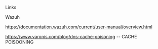 Links

Wazuh 

https://documentation.wazuh.com/current/user-manual/overview.html


https://www.varonis.com/blog/dns-cache-poisoning -- CACHE POISOONING